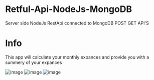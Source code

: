 # Retful-Api-NodeJs-MongoDB
Server side NodeJs RestApi connected to MongoDB POST GET API'S

# Info 
This app will calculate your monthly expances and provide you with a summery of your expances

![image](https://user-images.githubusercontent.com/103565470/212917684-609c900b-2fea-4f73-b49a-6995c5193b54.png)
![image](https://user-images.githubusercontent.com/103565470/212917857-ed32ec46-179c-4011-a7f4-0d1a9166d938.png)  ![image](https://user-images.githubusercontent.com/103565470/212918266-f716d6c6-ee2a-4978-8cb7-107afe60c4c1.png)






